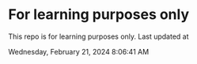 # For learning purposes only
This repo is for learning purposes only.
Last updated at

Wednesday, February 21, 2024 8:06:41 AM

